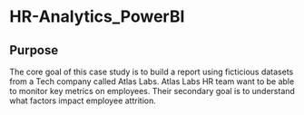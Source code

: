 # HR-Analytics_PowerBI

## Purpose
The core goal of this case study is to build a report using ficticious datasets from a Tech company called Atlas Labs. Atlas Labs HR team want to be able to monitor key metrics on employees. Their secondary goal is to understand what factors impact employee attrition. 

